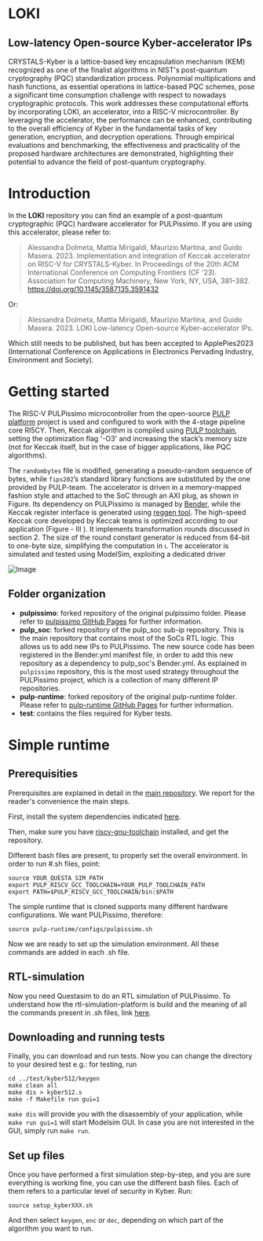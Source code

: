 # LOKI 
## Low-latency Open-source Kyber-accelerator IPs

CRYSTALS-Kyber is a lattice-based key encapsulation mechanism (KEM) recognized as one of the finalist algorithms in NIST's post-quantum cryptography (PQC) standardization process. Polynomial multiplications and hash functions, as essential operations in lattice-based PQC schemes, pose a significant time consumption challenge with respect to nowadays cryptographic protocols. This work addresses these computational efforts by incorporating LOKI, an accelerator, into a RISC-V microcontroller.
By leveraging the accelerator, the performance can be enhanced, contributing to the overall efficiency of Kyber in the fundamental tasks of key generation, encryption, and decryption operations. Through empirical evaluations and benchmarking, the effectiveness and practicality of the proposed hardware architectures are demonstrated, highlighting their potential to advance the field of post-quantum cryptography. 

# Introduction

In the **LOKI** repository you can find an example of a post-quantum cryptographic (PQC) hardware accelerator for PULPissimo. 
If you are using this accelerator, please refer to:

> Alessandra Dolmeta, Mattia Mirigaldi, Maurizio Martina, and Guido Masera. 2023. Implementation and integration of Keccak accelerator on RISC-V for CRYSTALS-Kyber. In Proceedings of the 20th ACM International Conference on Computing Frontiers (CF '23). Association for Computing Machinery, New York, NY, USA, 381–382. https://doi.org/10.1145/3587135.3591432

Or:
> Alessandra Dolmeta, Mattia Mirigaldi, Maurizio Martina, and Guido Masera. 2023. LOKI Low-latency Open-source Kyber-accelerator IPs. 

Which still needs to be published, but has been accepted to ApplePies2023 (International Conference on Applications in Electronics Pervading Industry, Environment and Society).

# Getting started
The RISC-V PULPissimo microcontroller from the open-source [PULP platform](https://github.com/pulp-platform) project is used and configured to work with the 4-stage pipeline core RI5CY. Then, Keccak algorithm is compiled using [PULP toolchain](https://github.com/pulp-platform/pulp-riscv-gnu-toolchain), setting the optimization flag '-O3' and increasing the
stack’s memory size (not for Keccak itself, but in the case of bigger applications, like PQC algorithms).

The `randombytes` file is modified, generating a pseudo-random sequence of bytes, while `fips202`’s standard library functions are substituted
by the one provided by PULP-team. The accelerator is driven in a memory-mapped fashion style and attached to the SoC through an AXI plug, as shown in Figure. Its dependency on PULPissimo is managed by [Bender](https://github.com/pulp-platform/bender), while the Keccak register interface is
generated using [reggen tool](https://docs.opentitan.org/util/reggen/doc/).
The high-speed Keccak core developed by Keccak teams is optimized according to our application (Figure - III ). It implements transformation
rounds discussed in section 2. The size of the round constant generator is reduced from 64-bit to one-byte size, simplifying the computation in ι. The accelerator is simulated and tested using ModelSim, exploiting a dedicated driver

![Image](https://github.com/vlsi-lab/LOKI/blob/main/loki.svg)

## Folder organization
- **pulpissimo**: forked repository of the original pulpissimo folder. Please refer to [pulpissimo GitHub Pages](https://github.com/pulp-platform/pulpissimo) for further information. 
- **pulp_soc**: forked repository of the pulp_soc sub-ip repository. This is the main repository that contains most of the SoCs RTL logic. This allows us to add new IPs to PULPissimo. The new source code has been registered in the Bender.yml manifest file, in order to add this new repository as a dependency to pulp_soc's Bender.yml. As explained in `pulpissimo` repository, this is the most used strategy throughout the PULPissimo project, which is a collection of many different IP repositories.
- **pulp-runtime**: forked repository of the original pulp-runtime folder. Please refer to [pulp-runtime GitHub Pages](https://github.com/pulp-platform/pulp-runtime.git) for further information.  
- **test**: contains the files required for Kyber tests.


# Simple runtime
## Prerequisities
Prerequisites are explained in detail in the [main repository](https://github.com/pulp-platform/pulpissimo). We report for the reader's convenience the main steps.

First, install the system dependencies indicated [here](https://github.com/pulp-platform/pulp-runtime/blob/master/README.md).

Then, make sure you have  [riscv-gnu-toolchain](https://github.com/pulp-platform/pulp-riscv-gnu-toolchain) installed, and get the repository.

Different bash files are present, to properly set the overall environment. In order to run #.sh files, point:
```
source YOUR_QUESTA_SIM_PATH
export PULP_RISCV_GCC_TOOLCHAIN=YOUR_PULP_TOOLCHAIN_PATH
export PATH=$PULP_RISCV_GCC_TOOLCHAIN/bin:$PATH
```
The simple runtime that is cloned supports many different hardware configurations. We want PULPissimo, therefore:
```
source pulp-runtime/configs/pulpissimo.sh
```
Now we are ready to set up the simulation environment. All these commands are added in each .sh file.

## RTL-simulation
Now you need Questasim to do an RTL simulation of PULPissimo. To understand how the rtl-simulation-platform is build and the meaning of all the commands present in .sh files, link [here](https://github.com/pulp-platform/pulpissimo/blob/master/README.md#building-the-rtl-simulation-platform).

## Downloading and running tests
Finally, you can download and run tests. Now you can change the directory to your desired test e.g.: for testing, run
```
cd ../test/kyber512/keygen 
make clean all
make dis > kyber512.s
make -f Makefile run gui=1
```
`make dis` will provide you with the disassembly of your application, while `make run gui=1` will start Modelsim GUI. In case you are not interested in the GUI, simply run  `make run`.

## Set up files
Once you have performed a first simulation step-by-step, and you are sure everything is working fine, you can use the different bash files.
Each of them refers to a particular level of security in Kyber. Run:
```
source setup_kyberXXX.sh
```
And then select `keygen`, `enc` or `dec`, depending on which part of the algorithm you want to run. 
